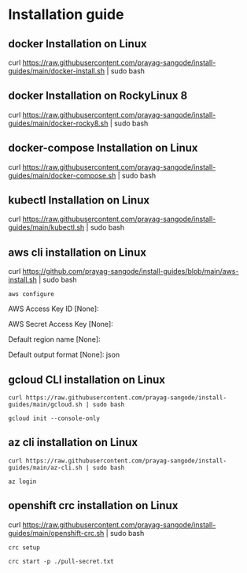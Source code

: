 # Installation guide 

## docker Installation on Linux

curl https://raw.githubusercontent.com/prayag-sangode/install-guides/main/docker-install.sh | sudo bash 

## docker Installation on RockyLinux 8

curl https://raw.githubusercontent.com/prayag-sangode/install-guides/main/docker-rocky8.sh | sudo bash

## docker-compose Installation on Linux

curl https://raw.githubusercontent.com/prayag-sangode/install-guides/main/docker-compose.sh | sudo bash 

## kubectl Installation on Linux

curl https://raw.githubusercontent.com/prayag-sangode/install-guides/main/kubectl.sh | sudo bash 

## aws cli installation on Linux

curl https://github.com/prayag-sangode/install-guides/blob/main/aws-install.sh | sudo bash

`aws configure`

AWS Access Key ID [None]: 

AWS Secret Access Key [None]: 

Default region name [None]: 

Default output format [None]: json

## gcloud CLI installation on Linux

`curl https://raw.githubusercontent.com/prayag-sangode/install-guides/main/gcloud.sh | sudo bash`

`gcloud init --console-only`

## az cli installation on Linux

`curl https://raw.githubusercontent.com/prayag-sangode/install-guides/main/az-cli.sh | sudo bash`

`az login`

## openshift crc installation on Linux

curl https://raw.githubusercontent.com/prayag-sangode/install-guides/main/openshift-crc.sh | sudo bash

`crc setup`

`crc start -p ./pull-secret.txt`
